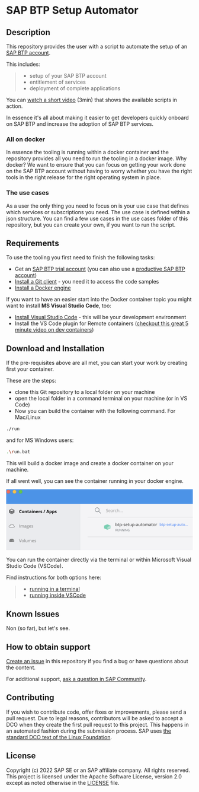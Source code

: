 # SAP BTP Setup Automator
<!--- Register repository https://api.reuse.software/register, then add REUSE badge:
[![REUSE status](https://api.reuse.software/badge/github.com/SAP-samples/REPO-NAME)](https://api.reuse.software/info/github.com/SAP-samples/REPO-NAME)
-->


## Description
This repository provides the user with a script to automate the setup of an [SAP BTP account](https://account.hana.ondemand.com/).

This includes:

> - setup of your SAP BTP account
> - entitlement of services
> - deployment of complete applications

You can [watch a short video](https://video.sap.com/media/t/1_un1pxle5) (3min) that shows the available scripts in action.

In essence it's all about making it easier to get developers quickly onboard on SAP BTP and increase the adoption of SAP BTP services.

### All on docker

In essence the tooling is running within a docker container and the repository provides all you need to run the tooling in a docker image.
Why docker? We want to ensure that you can focus on getting your work done on the SAP BTP account without having to worry whether you have the right tools in the right release for the right operating system in place.

### The use cases

As a user the only thing you need to focus on is your use case that defines which services or subscriptions you need. The use case is defined within a json structure. You can find a few use cases in the use cases folder of this repository, but you can create your own, if you want to run the script.

## Requirements

To use the tooling you first need to finish the following tasks:

- Get an [SAP BTP trial account](https://cockpit.hanatrial.ondemand.com/trial/#/home/trial) (you can also use a [productive SAP BTP account](https://account.hana.ondemand.com/#/home/welcome))
- [Install a Git client](https://git-scm.com/downloads) - you need it to access the code samples
- [Install a Docker engine](https://docs.docker.com/desktop/)

If you want to have an easier start into the Docker container topic you might want to install **MS Visual Studio Code**, too:

- [Install Visual Studio Code](https://code.visualstudio.com/download) - this will be your development environment
- Install the VS Code plugin for Remote containers ([checkout this great 5 minute video on dev containers](https://www.youtube.com/watch?v=Uvf2FVS1F8k))

## Download and Installation

If the pre-requisites above are all met, you can start your work by creating first your container.

These are the steps:

- clone this Git repository to a local folder on your machine
- open the local folder in a command terminal on your machine (or in VS Code)
- Now you can build the container with the following command. For Mac/Linux

```bash
./run
```

and for MS Windows users:

```bash
.\run.bat
```

This will build a docker image and create a docker container on your machine.

If all went well, you can see the container running in your docker engine.

![open folder](docs/pics/quick-guide-step05.png)

You can run the container directly via the terminal or within Microsoft Visual Studio Code (VSCode).

Find instructions for both options here:

> - [running in a terminal](docs/terminal.md)
> - [running inside VSCode](docs/vscode.md)

## Known Issues

Non (so far), but let's see.

## How to obtain support

[Create an issue](https://github.com/SAP-samples/<repository-name>/issues) in this repository if you find a bug or have questions about the content.

For additional support, [ask a question in SAP Community](https://answers.sap.com/questions/ask.html).

## Contributing

If you wish to contribute code, offer fixes or improvements, please send a pull request. Due to legal reasons, contributors will be asked to accept a DCO when they create the first pull request to this project. This happens in an automated fashion during the submission process. SAP uses [the standard DCO text of the Linux Foundation](https://developercertificate.org/).

## License

Copyright (c) 2022 SAP SE or an SAP affiliate company. All rights reserved. This project is licensed under the Apache Software License, version 2.0 except as noted otherwise in the [LICENSE](LICENSES/Apache-2.0.txt) file.
